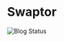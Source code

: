 Swaptor
=======
![Blog Status](https://www.codeship.io/projects/6fa15bf0-8d46-0131-79d8-6e593527c391/status)
